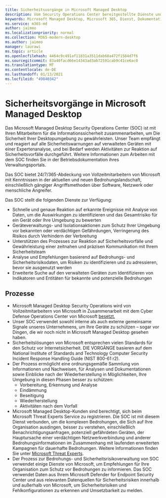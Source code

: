 ```yaml
---
title: Sicherheitsvorgänge in Microsoft Managed Desktop
description: Vom Security Operations Center bereitgestellte Dienste und Prozesse
keywords: Microsoft Managed Desktop, Microsoft 365, Dienst, Dokumentation
ms.service: m365-md
author: jaimeo
ms.localizationpriority: normal
ms.collection: M365-modern-desktop
ms.author: jaimeo
manager: laurawi
ms.topic: article
ms.openlocfilehash: 4464c9c491af11831a3511dab60a472f1584d7f6
ms.sourcegitcommit: 83a40facd66e14343ad3ab72591cab9c41ce6ac0
ms.translationtype: MT
ms.contentlocale: de-DE
ms.lasthandoff: 01/13/2021
ms.locfileid: "49840342"
---
```

# <a name="security-operations-in-microsoft-managed-desktop"></a>Sicherheitsvorgänge in Microsoft Managed Desktop

Das Microsoft Managed Desktop Security Operations Center (SOC) ist mit Ihren Mitarbeitern für die Informationssicherheit zusammenarbeiten, um Die Sicherheit Ihrer Desktopumgebung zu gewährleisten. Unser Team empfängt und reagiert auf alle Sicherheitswarnungen auf verwalteten Geräten mit einer Expertenanalyse, und bei Bedarf werden Aktivitäten zur Reaktion auf Sicherheitsvorfälle durchgeführt. Weitere Informationen zum Arbeiten mit dem SOC finden Sie in der Betriebsdokumentation ihres Verwaltungsportals.

Das SOC bietet 24/7/365-Abdeckung von Vollzeitmitarbeitern von Microsoft mit Kenntnissen in der aktuellen und neuen Bedrohungslandschaft, einschließlich gängiger Angriffsmethoden über Software, Netzwerk oder menschliche Angreifer.

Das SOC stellt die folgenden Dienste zur Verfügung:
- Schnelle und genaue Reaktion auf erkannte Ereignisse mit Analyse von Daten, um die Auswirkungen zu identifizieren und das Gesamtrisiko für ein Gerät oder Ihre Umgebung zu bewerten
- Geräteverwaltungs- und Isolationsaktionen zum Schutz Ihrer Umgebung vor bekannten oder verdächtigen Gefährdungen, Verringerung des Risikos durch Verhindern der Verbreitung
- Unterstützen des Prozesses zur Reaktion auf Sicherheitsvorfälle und Gewährleistung einer zeitnahen und präzisen Kommunikation mit Ihrem Sicherheitsteam
- Analyse und Empfehlungen basierend auf Bedrohungs- und Sicherheitsrisikodaten, um Risiken zu identifizieren und zu adressieren, bevor sie ausgenutzt werden
- Erweiterte Suche auf den verwalteten Geräten zum Identifizieren von Indikatoren und Entitäten für bekannte und potenzielle Bedrohungen

## <a name="processes"></a>Prozesse

- Microsoft Managed Desktop Security Operations wird von Vollzeitmitarbeitern von Microsoft in Zusammenarbeit mit dem Cyber Defense Operations Center von Microsoft [besetzt.](https://www.microsoft.com/msrc/cdoc) 
- Unser SOC verwendet sowohl interne als auch externe gemeinsame Signale unseres Unternehmens, um Ihre Geräte zu schützen – sogar vor Dingen, die wir noch nicht in Microsoft Managed Desktop gesehen haben.
- Sicherheitslösungen von Microsoft entsprechen vielen Standards für den Schutz vor Internetsicherheit. DIE VORGÄNGE basieren auf dem National Institute of Standards and Technology Computer Security Incident Response Handling Guide (NIST 800-61 r2).
- Der Prozess ermöglicht eine ordnungsgemäße Sammlung von Informationen und Nachweisen, für Analysen und Dokumentationen sowie Einblicke nach der Wiederherstellung in Möglichkeiten, Ihre Umgebung in diesen Phasen besser zu schützen:
    - Vorbereitung, Erkennung und Analyse
    - Eindämmung
    - Beseitigung
    - Wiederherstellung
    - Aktivitäten nach dem Vorfall
- Microsoft Managed Desktop-Kunden sind berechtigt, sich beim Microsoft Threat Experts Service zu registrieren. Die SOC ist mit diesem Dienst verbunden, um die komplexen Bedrohungen, die Sich auf Ihre Organisation ausdingen, besser zu verstehen, einschließlich Benachrichtigungsanfragen, potenziell gefährdeten Geräten, der Hauptursache einer verdächtigen Netzwerkverbindung und anderer Bedrohungsinformationen im Zusammenhang mit laufenden erweiterten Kampagnen für dauerhafte Bedrohungen. Weitere Informationen finden Sie unter [Microsoft Threat Experts](https://docs.microsoft.com/windows/security/threat-protection/microsoft-defender-atp/microsoft-threat-experts).
- Der Prozess zur Bedrohungs- und Sicherheitsrisikoverwaltung von SOC verwendet einige Dienste von Microsoft, um Empfehlungen für Ihre Organisation zum Schutz vor Bedrohungen zu informieren. Das SOC verwendet Daten aus Ihrem Microsoft Defender for Endpoint Security Center und aus relevanten Datenquellen für Sicherheitsrisiken innerhalb und außerhalb von Microsoft, um Sicherheitsrisiken und Fehlkonfigurationen zu erkennen und Umsetzbarkeit zu melden.

